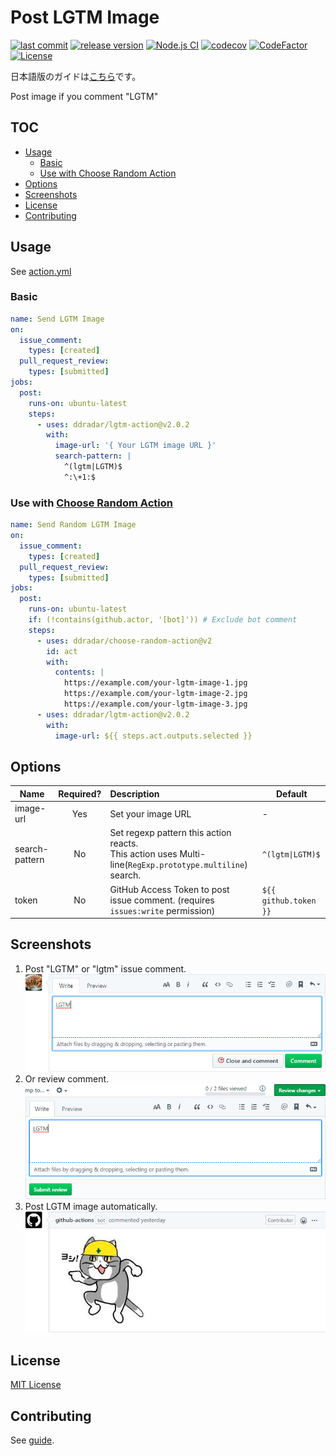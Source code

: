 # Post LGTM Image

[![last commit](https://img.shields.io/github/last-commit/ddradar/lgtm-action 'last commit')](https://github.com/ddradar/lgtm-action/commits)
[![release version](https://img.shields.io/github/v/release/ddradar/lgtm-action?sort=semver 'release version')](https://github.com/ddradar/lgtm-action/releases)
[![Node.js CI](https://github.com/ddradar/lgtm-action/actions/workflows/nodejs.yml/badge.svg)](https://github.com/ddradar/lgtm-action/actions/workflows/nodejs.yml)
[![codecov](https://codecov.io/gh/ddradar/lgtm-action/branch/main/graph/badge.svg?token=9NHUlO6fhV)](https://codecov.io/gh/ddradar/lgtm-action)
[![CodeFactor](https://www.codefactor.io/repository/github/ddradar/lgtm-action/badge)](https://www.codefactor.io/repository/github/ddradar/lgtm-action)
[![License](https://img.shields.io/github/license/ddradar/lgtm-action)](LICENSE)

日本語版のガイドは[こちら](./README-ja.md)です。

Post image if you comment "LGTM"

## TOC

- [Usage](#usage)
  - [Basic](#basic)
  - [Use with Choose Random Action](#use-with-choose-random-action)
- [Options](#options)
- [Screenshots](#screenshots)
- [License](#license)
- [Contributing](#contributing)

## Usage

See [action.yml](./action.yml)

### Basic

```yaml
name: Send LGTM Image
on:
  issue_comment:
    types: [created]
  pull_request_review:
    types: [submitted]
jobs:
  post:
    runs-on: ubuntu-latest
    steps:
      - uses: ddradar/lgtm-action@v2.0.2
        with:
          image-url: '{ Your LGTM image URL }'
          search-pattern: |
            ^(lgtm|LGTM)$
            ^:\+1:$
```

### Use with [Choose Random Action](https://github.com/ddradar/choose-random-action)

```yaml
name: Send Random LGTM Image
on:
  issue_comment:
    types: [created]
  pull_request_review:
    types: [submitted]
jobs:
  post:
    runs-on: ubuntu-latest
    if: (!contains(github.actor, '[bot]')) # Exclude bot comment
    steps:
      - uses: ddradar/choose-random-action@v2
        id: act
        with:
          contents: |
            https://example.com/your-lgtm-image-1.jpg
            https://example.com/your-lgtm-image-2.jpg
            https://example.com/your-lgtm-image-3.jpg
      - uses: ddradar/lgtm-action@v2.0.2
        with:
          image-url: ${{ steps.act.outputs.selected }}
```

## Options

| Name           | Required? | Description                                                                                                   | Default               |
| -------------- | :-------: | :------------------------------------------------------------------------------------------------------------ | --------------------- |
| image-url      |    Yes    | Set your image URL                                                                                            | -                     |
| search-pattern |    No     | Set regexp pattern this action reacts.<br />This action uses Multi-line(`RegExp.prototype.multiline`) search. | `^(lgtm\|LGTM)$`      |
| token          |    No     | GitHub Access Token to post issue comment. (requires `issues:write` permission)                               | `${{ github.token }}` |

## Screenshots

1. Post "LGTM" or "lgtm" issue comment.
   ![Send issue comment](https://raw.githubusercontent.com/ddradar/lgtm-action/main/images/screenshot_comment.png)
1. Or review comment.
   ![Send review comment](https://raw.githubusercontent.com/ddradar/lgtm-action/main/images/screenshot_pull_request_review.png)
1. Post LGTM image automatically.
   ![LGTM image post](https://raw.githubusercontent.com/ddradar/lgtm-action/main/images/screenshot_action_works.png)

## License

[MIT License](LICENSE)

## Contributing

See [guide](CONTRIBUTING.md).
